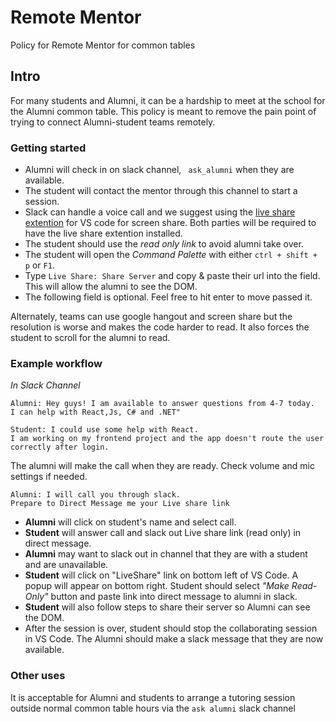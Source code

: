 # Remote Mentor
Policy for Remote Mentor for common tables

## Intro
For many students and Alumni, it can be a hardship to meet at the school for the Alumni common table. This policy is meant to remove the pain point of trying to connect Alumni-student teams remotely. 

### Getting started
- Alumni will check in on slack channel, ` ask_alumni` when they are available.
- The student will contact the mentor through this channel to start a session.
- Slack can handle a voice call and we suggest using the [live share extention](https://marketplace.visualstudio.com/items?itemName=MS-vsliveshare.vsliveshare) for VS code for screen share. Both parties will be required to have the live share extention installed.
- The student should use the *read only link* to avoid alumni take over.
- The student will open the *Command Palette* with either `ctrl + shift + p` or `F1`.
- Type `Live Share: Share Server` and copy & paste their url into the field. This will allow the alumni to see the DOM.
- The following field is optional. Feel free to hit enter to move passed it.

 Alternately, teams can use google hangout and screen share but the resolution is worse and makes the code harder to read. It also forces the student to scroll for the alumni to read.
### Example workflow

*In Slack Channel*
```
Alumni: Hey guys! I am available to answer questions from 4-7 today.
I can help with React,Js, C# and .NET"
```
```
Student: I could use some help with React.
I am working on my frontend project and the app doesn't route the user correctly after login.
```
The alumni will make the call when they are ready. Check volume and mic settings if needed.
```
Alumni: I will call you through slack. 
Prepare to Direct Message me your Live share link
```
- **Alumni** will click on student's name and select call.
- **Student** will answer call and slack out Live share link (read only) in direct message.
- **Alumni** may want to slack out in channel that they are with a student and are unavailable.
- **Student** will click on "LiveShare" link on bottom left of VS Code. A popup will appear on bottom right. Student should select *"Make Read-Only"* button and paste link into direct message to alumni in slack.
- **Student** will also follow steps to share their server so Alumni can see the DOM.
- After the session is over, student should stop the collaborating session in VS Code. The Alumni should make a slack message that they are now available. 

### Other uses
It is acceptable for Alumni and students to arrange a tutoring session outside normal common table hours via the `ask alumni` slack channel
